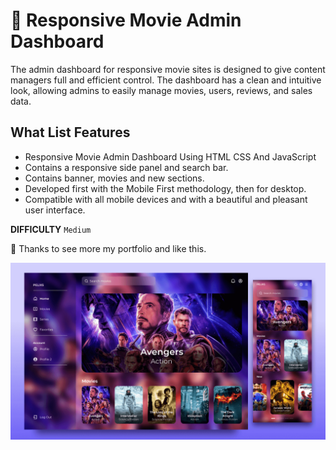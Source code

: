 # 🎥 Responsive Movie Admin Dashboard

The admin dashboard for responsive movie sites is designed to give content managers full and efficient control. 
The dashboard has a clean and intuitive look, allowing admins to easily manage movies, users, reviews, and sales data. 

## What List Features
- Responsive Movie Admin Dashboard Using HTML CSS And JavaScript
- Contains a responsive side panel and search bar.
- Contains banner, movies and new sections.
- Developed first with the Mobile First methodology, then for desktop.
- Compatible with all mobile devices and with a beautiful and pleasant user interface.

<b>DIFFICULTY</b>
`Medium`

💙 Thanks to see more my portfolio and like this.

![preview img](/preview.png)
